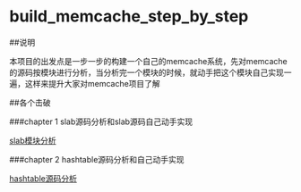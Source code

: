 build_memcache_step_by_step
===========================

##说明

本项目的出发点是一步一步的构建一个自己的memcache系统，先对memcache的源码按模块进行分析，当分析完一个模块的时候，就动手把这个模块自己实现一遍，这样来提升大家对memcache项目了解

##各个击破

###chapter 1 slab源码分析和slab源码自己动手实现

[slab模块分析](chapter01/README.md)


###chapter 2 hashtable源码分析和自己动手实现

[hashtable源码分析](chapter02/README.md)
